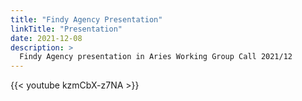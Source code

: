 ```yaml
---
title: "Findy Agency Presentation"
linkTitle: "Presentation"
date: 2021-12-08
description: >
  Findy Agency presentation in Aries Working Group Call 2021/12
---
```


{{< youtube kzmCbX-z7NA >}}
